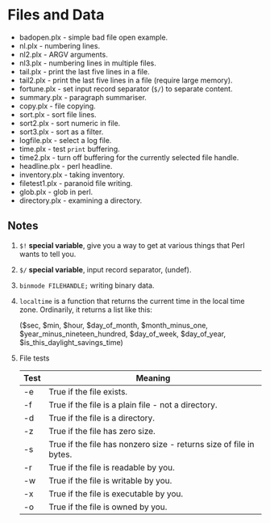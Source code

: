 # Files and Data

* badopen.plx - simple bad file open example.
* nl.plx - numbering lines.
* nl2.plx - ARGV arguments.
* nl3.plx - numbering lines in multiple files.
* tail.plx - print the last five lines in a file.
* tail2.plx - print the last five lines in a file (require large memory).
* fortune.plx - set input record separator (`$/`) to separate content.
* summary.plx - paragraph summariser.
* copy.plx - file copying.
* sort.plx - sort file lines.
* sort2.plx - sort numeric in file.
* sort3.plx - sort as a filter.
* logfile.plx - select a log file.
* time.plx - test `print` buffering.
* time2.plx - turn off buffering for the currently selected file handle.
* headline.plx - perl headline.
* inventory.plx - taking inventory.
* filetest1.plx - paranoid file writing.
* glob.plx - glob in perl.
* directory.plx - examining a directory.

## Notes

1. `$!` **special variable**, give you a way to get at various things that 
   Perl wants to tell you.
   
2. `$/` **special variable**, input record separator, (undef).

3. `binmode FILEHANDLE;` writing binary data.

4. `localtime` is a function that returns the current time in the local time
   zone. Ordinarily, it returns a list like this:

   ($sec, $min, $hour,
    $day_of_month,
	$month_minus_one,
	$year_minus_nineteen_hundred,
	$day_of_week,
	$day_of_year,
	$is_this_daylight_savings_time)

5. File tests

	| Test | Meaning                                                            |
	|------|--------------------------------------------------------------------|
	| -e   | True if the file exists.                                           |
	| -f   | True if the file is a plain file - not a directory.                |
	| -d   | True if the file is a directory.                                   |
	| -z   | True if the file has zero size.                                    |
	| -s   | True if the file has nonzero size - returns size of file in bytes. |
	| -r   | True if the file is readable by you.                               |
	| -w   | True if the file is writable by you.                               |
	| -x   | True if the file is executable by you.                             |
	| -o   | True if the file is owned by you.                                  |
